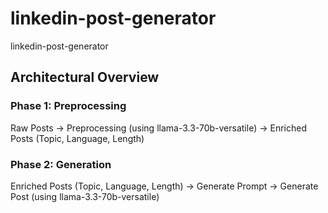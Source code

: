 # linkedin-post-generator
linkedin-post-generator

## Architectural Overview

### Phase 1: Preprocessing

Raw Posts -> Preprocessing (using llama-3.3-70b-versatile) -> Enriched Posts (Topic, Language, Length)

### Phase 2: Generation

Enriched Posts (Topic, Language, Length) -> Generate Prompt -> Generate Post (using llama-3.3-70b-versatile)

